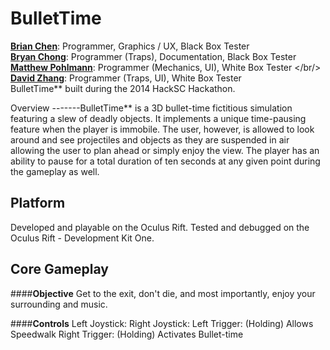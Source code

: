 BulletTime
==========

**[Brian Chen][1]**: Programmer, Graphics / UX, Black Box Tester <br/>
**[Bryan Chong][2]**: Programmer (Traps), Documentation, Black Box Tester <br/>
**[Matthew Pohlmann][3]**: Programmer (Mechanics, UI), White Box Tester </br/>
**[David Zhang][4]**: Programmer (Traps, UI), White Box Tester <br/>
BulletTime** built during the 2014 HackSC Hackathon.

Overview
-------BulletTime** is a 3D bullet-time fictitious simulation featuring a slew of deadly objects. It implements a unique time-pausing feature when the player is immobile. The user, however, is allowed to look around and see projectiles and objects as they are suspended in air allowing the user to plan ahead or simply enjoy the view. The player has an ability to pause for a total duration of ten seconds at any given point during the gameplay as well.

Platform
-------
Developed and playable on the Oculus Rift. Tested and debugged on the Oculus Rift - Development Kit One. 

Core Gameplay
-------
####**Objective**
Get to the exit, don't die, and most importantly, enjoy your surrounding and music.

####**Controls**
Left Joystick: 
Right Joystick: 
Left Trigger: (Holding) Allows Speedwalk
Right Trigger: (Holding) Activates Bullet-time

[1]: https://github.com/FluffySheep/
[2]: https://github.com/Bryan/
[3]: https://github.com/Valakor/
[4]: https://github.com/zhangtdavid